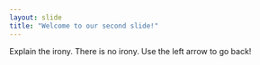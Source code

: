 ```yaml
---
layout: slide
title: "Welcome to our second slide!"
---
```

Explain the irony. There is no irony.
Use the left arrow to go back!
